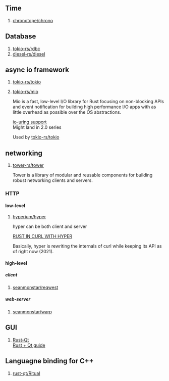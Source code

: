 ## Time
 1. [chronotope/chrono](https://github.com/chronotope/chrono)

## Database
 1. [tokio-rs/rdbc](https://github.com/tokio-rs/rdbc)
 2. [diesel-rs/diesel](https://github.com/diesel-rs/diesel)

## async io framework
 1. [tokio-rs/tokio]
 2. [tokio-rs/mio](https://github.com/tokio-rs/mio)
    
    Mio is a fast, low-level I/O library for Rust focusing on non-blocking APIs and event notification for building high performance I/O apps with as little overhead as possible over the OS abstractions.
    
    [io-uring support](https://github.com/tokio-rs/mio/issues/923)
    <br>Might land in 2.0 series
    
    Used by [tokio-rs/tokio]

[tokio-rs/tokio]: https://github.com/tokio-rs/tokio

## networking
 1. [tower-rs/tower](https://github.com/tower-rs/tower)
    
    Tower is a library of modular and reusable components for building robust networking clients and servers.
    
### HTTP

#### low-level
 1. [hyperium/hyper](https://github.com/hyperium/hyper)
    
    hyper can be both client and server
 
    [RUST IN CURL WITH HYPER](https://daniel.haxx.se/blog/2020/10/09/rust-in-curl-with-hyper/)
    
    Basically, hyper is rewriting the internals of curl while keeping its API as of right now (2021).

#### high-level

##### client
 1. [seanmonstar/reqwest](https://github.com/seanmonstar/reqwest)

##### web-server
 1. [seanmonstar/warp](https://github.com/seanmonstar/warp)

## GUI
 1. [Rust-Qt](https://github.com/rust-qt)
    <br>[Rust + Qt guide](https://rust-qt.github.io/qt/)

## Languagne binding for C++
 1. [rust-qt/Ritual](https://github.com/rust-qt/ritual)
